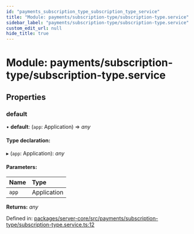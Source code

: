 ```yaml
---
id: "payments_subscription_type_subscription_type_service"
title: "Module: payments/subscription-type/subscription-type.service"
sidebar_label: "payments/subscription-type/subscription-type.service"
custom_edit_url: null
hide_title: true
---
```


# Module: payments/subscription-type/subscription-type.service

## Properties

### default

• **default**: (`app`: Application) => *any*

#### Type declaration:

▸ (`app`: Application): *any*

#### Parameters:

| Name | Type |
| :------ | :------ |
| `app` | Application |

**Returns:** *any*

Defined in: [packages/server-core/src/payments/subscription-type/subscription-type.service.ts:12](https://github.com/xr3ngine/xr3ngine/blob/2d83606b6/packages/server-core/src/payments/subscription-type/subscription-type.service.ts#L12)
